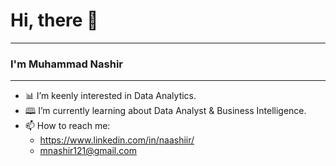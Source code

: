 # **Hi, there** 👋

---
### I'm Muhammad Nashir

---
- 📊 I’m keenly interested in Data Analytics.
- 🕮 I’m currently learning about Data Analyst & Business Intelligence.
- 📫 How to reach me: 
  - https://www.linkedin.com/in/naashiir/ 
  - mnashir121@gmail.com

